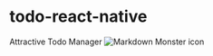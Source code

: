# todo-react-native
Attractive Todo Manager
<img src="https://1drv.ms/u/s!AubUxXJYWoD-hx0zIZ-PsYc2pR_G?e=i3WrUn"
     alt="Markdown Monster icon"
  />
